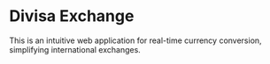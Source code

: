 # Divisa Exchange

This is an intuitive web application for real-time currency conversion, simplifying international exchanges.